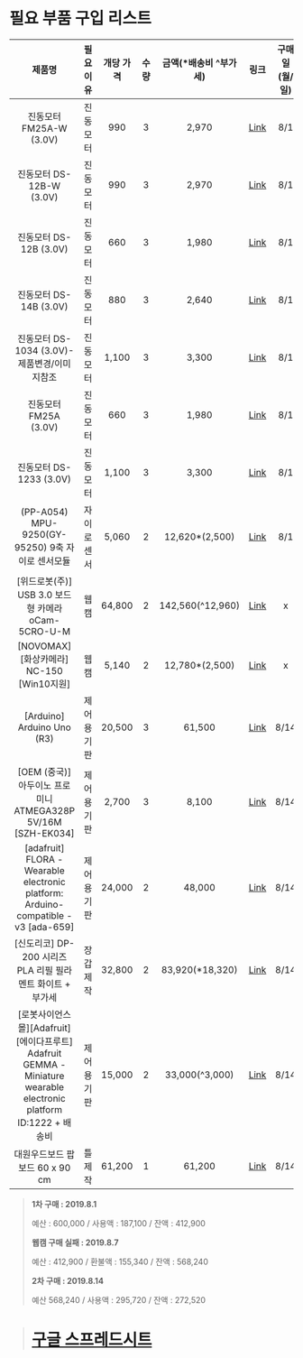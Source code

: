 # 필요 부품 구입 리스트

|                            제품명                            |  필요이유   | 개당 가격 | 수량 | 금액(*배송비 ^부가세) |                             링크                             | 구매일(월/일) | 수령일(월/일) |
| :----------------------------------------------------------: | :---------: | :-------: | :--: | :-------------------: | :----------------------------------------------------------: | :-----------: | :-----------: |
|                   진동모터 FM25A-W (3.0V)                    |  진동모터   |    990    |  3   |         2,970         | [Link](http://www.ds-parts.co.kr/goods_detail.php?goodsIdx=17651) |      8/1      |      8/7      |
|                   진동모터 DS-12B-W (3.0V)                   |  진동모터   |    990    |  3   |         2,970         | [Link](http://www.ds-parts.co.kr/goods_detail.php?goodsIdx=17652) |      8/1      |      8/7      |
|                    진동모터 DS-12B (3.0V)                    |  진동모터   |    660    |  3   |         1,980         | [Link](http://www.ds-parts.co.kr/goods_detail.php?goodsIdx=15119) |      8/1      |      8/7      |
|                    진동모터 DS-14B (3.0V)                    |  진동모터   |    880    |  3   |         2,640         | [Link](http://www.ds-parts.co.kr/goods_detail.php?goodsIdx=15120) |      8/1      |      8/7      |
|         진동모터 DS-1034 (3.0V)-제품변경/이미지참조          |  진동모터   |   1,100   |  3   |         3,300         | [Link](http://www.ds-parts.co.kr/goods_detail.php?goodsIdx=15123) |      8/1      |      8/7      |
|                    진동모터 FM25A (3.0V)                     |  진동모터   |    660    |  3   |         1,980         | [Link](http://www.ds-parts.co.kr/goods_detail.php?goodsIdx=15124) |      8/1      |      8/7      |
|                   진동모터 DS-1233 (3.0V)                    |  진동모터   |   1,100   |  3   |         3,300         | [Link](http://www.ds-parts.co.kr/goods_detail.php?goodsIdx=15126) |      8/1      |      8/7      |
|       (PP-A054) MPU-9250(GY-95250) 9축 자이로 센서모듈       | 자이로센서  |   5,060   |  2   |    12,620*(2,500)     | [Link](http://www.ds-parts.co.kr/goods_detail.php?goodsIdx=19284) |      8/1      |      8/7      |
|      [위드로봇(주)] USB 3.0 보드형 카메라 oCam-5CRO-U-M      |    웹캠     |  64,800   |  2   |   142,560(^12,960)    | [Link](https://www.devicemart.co.kr/goods/view?no=12170778)  |       x       |       -       |
|          [NOVOMAX] [화상카메라] NC-150 [Win10지원]           |    웹캠     |   5,140   |  2   |    12,780*(2,500)     | [Link](http://www.compuzone.co.kr/product/product_detail.htm?ProductNo=388297&banner_check=naver&NaPm=ct%3Djys9uqp4%7Cci%3D11d1c5a657255c44fa1abeed2d8f47cf99476616%7Ctr%3Dslc%7Csn%3D116863%7Chk%3Dd4c87b15d6ac21d33d9a272c08a9fb0d5d440577) |       x       |       -       |
|                  [Arduino] Arduino Uno (R3)                  | 제어용 기판 |  20,500   |  3   |        61,500         | [Link](**https://www.devicemart.co.kr/goods/view?no=34404&gclid=Cj0KCQjwv8nqBRDGARIsAHfR9wB_t6giXHmfe214Ka4JcLnTg7pp5crO9203nY0PLMwvegY3XwImyMwaAujEEALw_wcB**) |     8/14      |     8/20      |
| [OEM (중국)] 아두이노 프로 미니 ATMEGA328P 5V/16M [SZH-EK034] | 제어용 기판 |   2,700   |  3   |         8,100         | [Link](**https://www.devicemart.co.kr/goods/view?no=1279096**) |     8/14      |     8/20      |
| [adafruit] FLORA - Wearable electronic platform: Arduino-compatible - v3 [ada-659] | 제어용 기판 |  24,000   |  2   |        48,000         | [Link](**https://www.devicemart.co.kr/goods/view?no=1171234**) |     8/14      |     8/20      |
|  [신도리코] DP-200 시리즈 PLA 리필 필라멘트 화이트 + 부가세  |  장갑 제작  |  32,800   |  2   |    83,920(*18,320)    | [Link](**https://www.devicemart.co.kr/goods/view?no=1349414**) |     8/14      |     8/20      |
| [로봇사이언스몰][Adafruit][에이다프루트] Adafruit GEMMA - Miniature wearable electronic platform ID:1222 + 배송비 | 제어용 기판 |  15,000   |  2   |    33,000(^3,000)     | [Link](**http://www.robotscience.co.kr/goods/view?no=5694**) |     8/14      |     8/16      |
|                대원우드보드 팝보드 60 x 90 cm                |   틀 제작   |  61,200   |  1   |        61,200         | [Link]([**https://www.coupang.com/vp/products/195633776?itemId=562226128&vendorItemId=4477104129&q=%ED%8F%BC%EB%B3%B4%EB%93%9C&itemsCount=36&searchId=071336173b964899916786966938bee2&rank=1&isAddedCart**](https://www.coupang.com/vp/products/195633776?itemId=562226128&vendorItemId=4477104129&q=폼보드&itemsCount=36&searchId=071336173b964899916786966938bee2&rank=1&isAddedCart)**=**) |     8/14      |     8/15      |

> __1차 구매 : 2019.8.1__
>
> 예산 : 600,000 / 사용액 : 187,100 / 잔액 : 412,900
>
> __웹캠 구매 실패 : 2019.8.7__
>
> 예산 : 412,900 / 환불액 : 155,340 / 잔액 : 568,240
>
> __2차 구매 : 2019.8.14__
>
> 예산 568,240 / 사용액 : 295,720 / 잔액 : 272,520

> # [구글 스프레드시트](https://docs.google.com/spreadsheets/d/1rHOdNbFXkqYjk74Dlw1d8c5Au2VQbruWy0pjtlw9Ts8/edit#gid=0)
